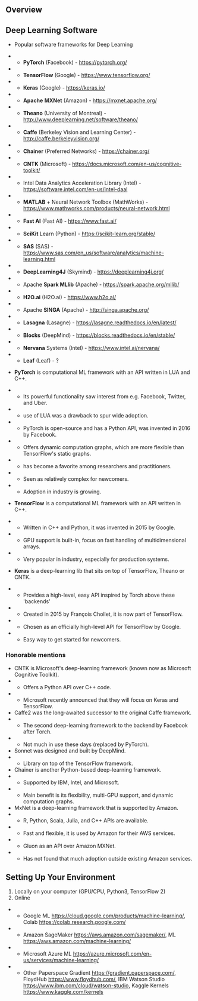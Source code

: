 ## Overview

## Deep Learning Software
- Popular software frameworks for Deep Learning
- - **PyTorch** (Facebook) - https://pytorch.org/
- - **TensorFlow** (Google) - https://www.tensorflow.org/
- - **Keras** (Google) - https://keras.io/
- - **Apache** **MXNet** (Amazon) - https://mxnet.apache.org/
- - **Theano** (University of Montreal) - http://www.deeplearning.net/software/theano/
- - **Caffe** (Berkeley Vision and Learning Center) - http://caffe.berkeleyvision.org/
- - **Chainer** (Preferred Networks) - https://chainer.org/
- - **CNTK** (Microsoft) - https://docs.microsoft.com/en-us/cognitive-toolkit/
- - Intel Data Analytics Acceleration Library (Intel) - https://software.intel.com/en-us/intel-daal
- - **MATLAB** + Neural Network Toolbox (MathWorks) - https://www.mathworks.com/products/neural-network.html
- - **Fast AI** (Fast AI) - https://www.fast.ai/
- - **SciKit** Learn (Python) - https://scikit-learn.org/stable/
- - **SAS** (SAS) - https://www.sas.com/en_us/software/analytics/machine-learning.html
- - **DeepLearning4J** (Skymind) - https://deeplearning4j.org/
- - Apache **Spark MLlib** (Apache) - https://spark.apache.org/mllib/
- - **H2O.ai** (H2O.ai) - https://www.h2o.ai/
- - Apache **SINGA** (Apache) - http://singa.apache.org/
- - **Lasagna** (Lasagne) - https://lasagne.readthedocs.io/en/latest/
- - **Blocks** (DeepMind) - https://blocks.readthedocs.io/en/stable/
- - **Nervana** Systems (Intel) - https://www.intel.ai/nervana/
- - **Leaf** (Leaf) - ?

- **PyTorch** is computational ML framework with an API written in LUA and C++.
- - Its powerful functionality saw interest from e.g. Facebook, Twitter, and Uber.
- - use of LUA was a drawback to spur wide adoption.
- - PyTorch is open-source and has a Python API, was invented in 2016 by Facebook.
- - Offers dynamic computation graphs, which are more flexible than TensorFlow's static graphs.
- - has become a favorite among researchers and practitioners.
- - Seen as relatively complex for newcomers.
- - Adoption in industry is growing.

- **TensorFlow** is a computational ML framework with an API written in C++.
- - Written in C++ and Python, it was invented in 2015 by Google.
- - GPU support is built-in, focus on fast handling of multidimensional arrays.
- - Very popular in industry, especially for production systems.

- **Keras** is a deep-learning lib that sits on top of TensorFlow, Theano or CNTK.
- - Provides a high-level, easy API inspired by Torch above these 'backends'
- - Created in 2015 by François Chollet, it is now part of TensorFlow.
- - Chosen as an officially high-level API for TensorFlow by Google.
- - Easy way to get started for newcomers.

### Honorable mentions
- CNTK is Microsoft's deep-learning framework (known now as Microsoft Cognitive Toolkit).
- - Offers a Python API over C++ code.
- - Microsoft recently announced that they will focus on Keras and TensorFlow.
- Caffe2 was the long-awaited successor to the original Caffe framework.
- - The second deep-learning framework to the backend by Facebook after Torch.
- - Not much in use these days (replaced by PyTorch).
- Sonnet was designed and built by DeepMind.
- - Library on top of the TensorFlow framework.
- Chainer is another Python-based deep-learning framework.
- - Supported by IBM, Intel, and Microsoft.
- - Main benefit is its flexibility, multi-GPU support, and dynamic computation graphs.
- MxNet is a deep-learning framework that is supported by Amazon.
- - R, Python, Scala, Julia, and C++ APIs are available.
- - Fast and flexible, it is used by Amazon for their AWS services.
- - Gluon as an API over Amazon     MXNet.
- - Has not found that much adoption outside existing Amazon services.

## Setting Up Your Environment

1. Locally on your computer (GPU/CPU, Python3, TensorFlow 2)
2. Online
- - Google ML https://cloud.google.com/products/machine-learning/, Colab https://colab.research.google.com/
- - Amazon SageMaker https://aws.amazon.com/sagemaker/, ML https://aws.amazon.com/machine-learning/
- - Microsoft Azure ML https://azure.microsoft.com/en-us/services/machine-learning/
- - Other Paperspace Gradient https://gradient.paperspace.com/, FloydHub https://www.floydhub.com/, IBM Watson Studio https://www.ibm.com/cloud/watson-studio, Kaggle Kernels https://www.kaggle.com/kernels
